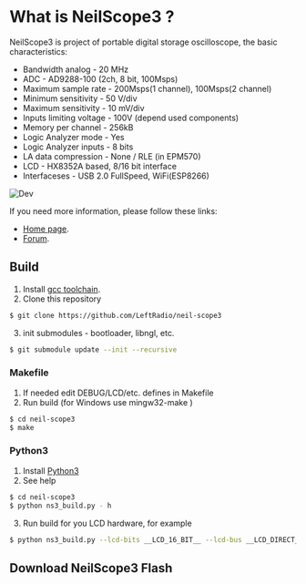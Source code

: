 # What is NeilScope3 ?
NeilScope3 is project of portable digital storage oscilloscope, the basic characteristics:

* Bandwidth analog         -  20 MHz
* ADC                      -  AD9288-100 (2ch, 8 bit, 100Msps)
* Maximum sample rate      -  200Msps(1 channel), 100Msps(2 channel)
* Minimum sensitivity      -  50 V/div
* Maximum sensitivity      -  10 mV/div
* Inputs limiting voltage  -  100V (depend used components)
* Memory per channel       -  256kB
* Logic Analyzer mode      -  Yes
* Logic Analyzer inputs    -  8 bits
* LA data compression      -  None / RLE (in EPM570)
* LCD                      -  HX8352A based, 8/16 bit interface
* Interfaceses             -  USB 2.0 FullSpeed, WiFi(ESP8266)


![Dev](http://hobby-research.at.ua/NS3/photo/razr_res.png)


If you need more information, please follow these links:
* [Home page](http://hobby-research.at.ua/publ/razrabotki/izmerenija/neil_scope_3/4-1-0-42).
* [Forum](http://hobby-research.at.ua/forum/2-1-1).


## Build
1. Install [gcc toolchain](https://launchpad.net/gcc-arm-embedded/+download).
2. Clone this repository
```bash
$ git clone https://github.com/LeftRadio/neil-scope3
```
3. init submodules - bootloader, libngl, etc.
```bash
$ git submodule update --init --recursive
```

### Makefile
1. If needed edit DEBUG/LCD/etc. defines in Makefile
2. Run build (for Windows use mingw32-make )
```bash
$ cd neil-scope3
$ make
```

### Python3
1. Install [Python3](https://www.python.org/downloads/)
2. See help
```bash
$ cd neil-scope3
$ python ns3_build.py - h
```
3. Run build for you LCD hardware, for example
```bash
$ python ns3_build.py --lcd-bits __LCD_16_BIT__ --lcd-bus __LCD_DIRECT__
```

## Download NeilScope3 Flash



